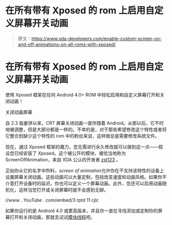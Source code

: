 # 在所有带有 Xposed 的 rom 上启用自定义屏幕开关动画

> 原文：<https://www.xda-developers.com/enable-custom-screen-on-and-off-animations-on-all-roms-with-xposed/>

# 在所有带有 Xposed 的 rom 上启用自定义屏幕开关动画

使用 Xposed 框架在任何 Android 4.0+ ROM 中轻松启用和自定义屏幕打开和关闭动画！

关闭动画屏幕

自 2.3 版姜饼以来，CRT 屏幕关闭动画一直伴随着 Android。从那以后，它不时地被调整，但是大部分都是一样的。不幸的是，对于那些希望修改这个特性或者将它整合到缺少这个特性的 rom 中的粉丝来说，这样做总是需要修改系统文件。

现在，通过 Xposed 框架的魔力，您无需进行永久修改就可以做到这一点——假设您已经安装了 Xposed。这个被公开的模块，被恰当地称为 ScreenOffAnimation，来自 XDA 公认的开发者 [zst123](http://forum.xda-developers.com/member.php?u=5402474) 。

正如你从它的名字中所料，*screen of animation*允许你在不支持该特性的设备上设置屏幕关闭动画。这些动画可以大量定制，包括改变速度和动画风格。如果你不介意打开设备时的延迟，你也可以定义一个屏幕动画。此外，您还可以启用动画随机化，这样当您打开或关闭屏幕时就不会感到无聊。

//www . YouTube . com/embed/3 rptd 11 cjlc

如果你运行的是 Android 4.0 或更高版本，并且你一直在寻找添加或定制你的屏幕打开和关闭动画，那就去试试[模块线程](http://forum.xda-developers.com/xposed/modules/mod-screenoffanimation-v1-1-1-custom-t2762332)吧。